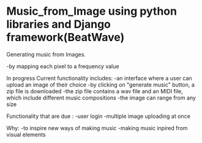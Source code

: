 # Music_from_Image using python libraries and Django framework(BeatWave)
Generating music from Images.


   -by mapping each pixel to a frequency value 

   
In progress
Current functionality includes:
   -an interface where a user can upload an image of their choice
   -by clicking on "generate music" button, a zip file is downloaded
   -the zip file contains a wav file and an MIDI file, which include different music compositions
   -the image can range from any size

   
Functionality that are due :
   -user login 
   -multiple image uploading at once

   
Why:
   -to inspire new ways of making music
   -making music inpired from visual elements
